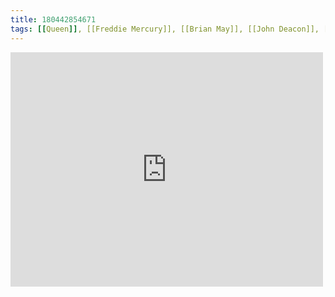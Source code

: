 ```yaml
---
title: 180442854671
tags: [[Queen]], [[Freddie Mercury]], [[Brian May]], [[John Deacon]], [[Roger Taylor]], [[love]], [[romance]]
---
```

<iframe allow="accelerometer; autoplay; clipboard-write; encrypted-media; gyroscope; picture-in-picture" allowfullscreen="" frameborder="0" height="375" id="youtube_iframe" src="https://www.youtube.com/embed/sUJkCXE4sAA?feature=oembed&amp;enablejsapi=1&amp;origin=https://safe.txmblr.com&amp;wmode=opaque" width="500"></iframe>
